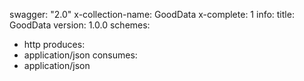 swagger: "2.0"
x-collection-name: GoodData
x-complete: 1
info:
  title: GoodData
  version: 1.0.0
schemes:
- http
produces:
- application/json
consumes:
- application/json